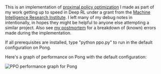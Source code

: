 This is an implementation of [proximal policy optimization](https://arxiv.org/abs/1707.06347) I made as part of my work getting up to speed in Deep RL under a grant from the [Machine Intelligence Research Institute](https://intelligence.org/).  I left many of my debug notes in intentionally, in hopes they might be helpful to anyone else attempting a similar project.  Also see [my postmortem](https://coreystaten.com/2018/10/03/ppo-postmortem.html) for a breakdown of (known) errors made during the implementation.

If all prerequisites are installed, type "python ppo.py" to run in the default configuration on Pong.

Here's a graph of performance on Pong with the default configuration:

![PPO performance graph for Pong](http://coreystaten.github.io/assets/ppo.png)
